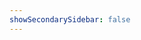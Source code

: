 ```yaml
---
showSecondarySidebar: false
---
```


<!-- <script setup>
import RpcPlaygroundContainer from '../.vitepress/theme/components/Rpc/RpcPlaygroundContainer.vue'
</script>

<RpcPlaygroundContainer /> -->
